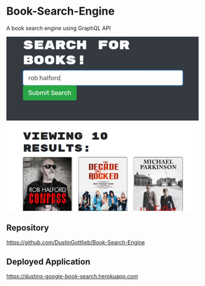 # Book-Search-Engine
A book search engine using GraphQL API

![Screenshot](https://github.com/DustinGottlieb/Book-Search-Engine/blob/main/client/public/Screenshot.JPG?raw=true)

## Repository
https://github.com/DustinGottlieb/Book-Search-Engine

## Deployed Application
https://dustins-google-book-search.herokuapp.com